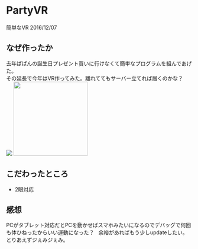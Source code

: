 # PartyVR
簡単なVR 2016/12/07    

## なぜ作ったか
去年ぱぱんの誕生日プレゼント買いに行けなくて簡単なプログラムを組んであげた。  
その延長で今年はVR作ってみた。離れててもサーバー立てれば届くのかな？  
<img src="https://github.com/wmrn/PartyVR/tree/master/data/one_eye.png" widht="200"/>
<img src="https://github.com/wmrn/PartyVR/tree/master/data/two_eyes.png" width="200"/>  

## こだわったところ
* 2眼対応  

## 感想
PCがタブレット対応だとPCを動かせばスマホみたいになるのでデバッグで何回も体ひねったからいい運動になった？  
余裕があればもう少しupdateしたい。とりあえずジぇみジぇみ。
